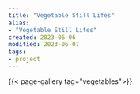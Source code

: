 ```yaml
---
title: "Vegetable Still Lifes"
alias:
- "Vegetable Still Lifes"
created: 2023-06-06
modified: 2023-06-07
tags:
- project
---
```


{{< page-gallery tag="vegetables">}} 